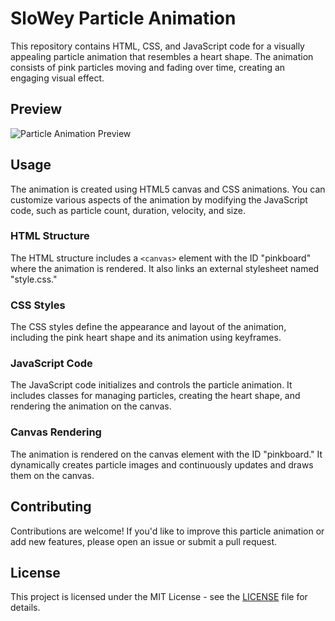 # SloWey Particle Animation

This repository contains HTML, CSS, and JavaScript code for a visually appealing particle animation that resembles a heart shape. The animation consists of pink particles moving and fading over time, creating an engaging visual effect.

## Preview

![Particle Animation Preview](animation-preview.gif)

## Usage

The animation is created using HTML5 canvas and CSS animations. You can customize various aspects of the animation by modifying the JavaScript code, such as particle count, duration, velocity, and size.

### HTML Structure

The HTML structure includes a `<canvas>` element with the ID "pinkboard" where the animation is rendered. It also links an external stylesheet named "style.css."

### CSS Styles

The CSS styles define the appearance and layout of the animation, including the pink heart shape and its animation using keyframes.

### JavaScript Code

The JavaScript code initializes and controls the particle animation. It includes classes for managing particles, creating the heart shape, and rendering the animation on the canvas.

### Canvas Rendering

The animation is rendered on the canvas element with the ID "pinkboard." It dynamically creates particle images and continuously updates and draws them on the canvas.

## Contributing

Contributions are welcome! If you'd like to improve this particle animation or add new features, please open an issue or submit a pull request.

## License

This project is licensed under the MIT License - see the [LICENSE](LICENSE) file for details.
